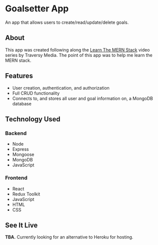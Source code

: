 # Goalsetter App

An app that allows users to create/read/update/delete goals.

## About

This app was created following along the [Learn The MERN Stack](https://www.youtube.com/playlist?list=PLillGF-RfqbbQeVSccR9PGKHzPJSWqcsm) video series by Traversy Media. The point of this app was to help me learn the MERN stack.

## Features

- User creation, authentication, and authorization
- Full CRUD functionality
- Connects to, and stores all user and goal information on, a MongoDB database

## Technology Used

### Backend

- Node
- Express
- Mongoose
- MongoDB
- JavaScript

### Frontend

- React
- Redux Toolkit
- JavaScript
- HTML
- CSS

## See It Live

**TBA.** Currently looking for an alternative to Heroku for hosting.
